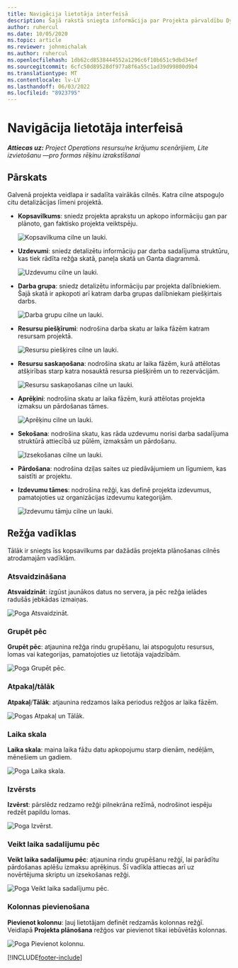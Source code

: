 ```yaml
---
title: Navigācija lietotāja interfeisā
description: Šajā rakstā sniegta informācija par Projekta pārvaldību Dynamics 365 Project Operations.
author: ruhercul
ms.date: 10/05/2020
ms.topic: article
ms.reviewer: johnmichalak
ms.author: ruhercul
ms.openlocfilehash: 1db62cd8538444552a1296c6f10b651c9dbd34ef
ms.sourcegitcommit: 6cfc50d89528df977a8f6a55c1ad39d99800d9b4
ms.translationtype: MT
ms.contentlocale: lv-LV
ms.lasthandoff: 06/03/2022
ms.locfileid: "8923795"
---
```

# <a name="navigating-the-user-interface"></a>Navigācija lietotāja interfeisā

_**Attiecas uz:** Project Operations resursu/ne krājumu scenārijiem, Lite izvietošanu —pro formas rēķinu izrakstīšanai_

## <a name="overview"></a>Pārskats

Galvenā projekta veidlapa ir sadalīta vairākās cilnēs. Katra cilne atspoguļo citu detalizācijas līmeni projektā.

- **Kopsavilkums**: sniedz projekta aprakstu un apkopo informāciju gan par plānoto, gan faktisko projekta veiktspēju.

    ![Kopsavilkuma cilne un lauki.](media/navigation7.png)

- **Uzdevumi**: sniedz detalizētu informāciju par darba sadalījuma struktūru, kas tiek rādīta režģa skatā, paneļa skatā un Ganta diagrammā.

    ![Uzdevumu cilne un lauki.](media/navigation8.png)

- **Darba grupa**: sniedz detalizētu informāciju par projekta dalībniekiem. Šajā skatā ir apkopoti arī katram darba grupas dalībniekam piešķirtais darbs.

    ![Darba grupu cilne un lauki.](media/navigation9.png)

- **Resursu piešķīrumi**: nodrošina darba skatu ar laika fāzēm katram resursam projektā.

    ![Resursu piešķires cilne un lauki.](media/navigation10.png)

- **Resursu saskaņošana**: nodrošina skatu ar laika fāzēm, kurā attēlotas atšķirības starp katra nosauktā resursa piešķirēm un to rezervācijām.

    ![Resursu saskaņošanas cilne un lauki.](media/navigation11.png)

- **Aprēķini**: nodrošina skatu ar laika fāzēm, kurā attēlotas projekta izmaksu un pārdošanas tāmes.

    ![Aprēķinu cilne un lauki.](media/navigation12.png)

- **Sekošana**: nodrošina skatu, kas rāda uzdevumu norisi darba sadalījuma struktūrā attiecībā uz pūlēm, izmaksām un pārdošanu.

    ![Izsekošanas cilne un lauki.](media/navigation13.png)

- **Pārdošana**: nodrošina dziļas saites uz piedāvājumiem un līgumiem, kas saistīti ar projektu.

- **Izdevumu tāmes**: nodrošina režģi, kas definē projekta izdevumus, pamatojoties uz organizācijas izdevumu kategorijām.

    ![Izdevumu tāmju cilne un lauki.](media/navigation14.png)

## <a name="grid-controls"></a>Režģa vadīklas

Tālāk ir sniegts īss kopsavilkums par dažādās projekta plānošanas cilnēs atrodamajām vadīklām.

### <a name="refresh"></a>Atsvaidzināšana

**Atsvaidzināt**: izgūst jaunākos datus no servera, ja pēc režģa ielādes radušās jebkādas izmaiņas.

![Poga Atsvaidzināt.](media/navigation7.png)

### <a name="group-by"></a>Grupēt pēc

**Grupēt pēc**: atjaunina režģa rindu grupēšanu, lai atspoguļotu resursus, lomas vai kategorijas, pamatojoties uz lietotāja vajadzībām.

![Poga Grupēt pēc.](media/navigation6.png)

### <a name="previousnext"></a>Atpakaļ/tālāk

**Atpakaļ**/**Tālāk**: atjaunina redzamos laika periodus režģos ar laika fāzēm.

![Pogas Atpakaļ un Tālāk.](media/navigation2.png)

### <a name="timescale"></a>Laika skala

**Laika skala**: maina laika fāžu datu apkopojumu starp dienām, nedēļām, mēnešiem un gadiem.

![Poga Laika skala.](media/navigation3.png)

### <a name="expand"></a>Izvērsts

**Izvērst**: pārslēdz redzamo režģi pilnekrāna režīmā, nodrošinot iespēju redzēt papildu lomas.

![Poga Izvērst.](media/navigation4.png)

### <a name="time-phase-by"></a>Veikt laika sadalījumu pēc

**Veikt laika sadalījumu pēc**: atjaunina rindu grupēšanu režģī, lai parādītu pārdošanas aplēšu izmaksu aprēķinus. Šī vadīkla attiecas arī uz novērtējuma skriptu un izsekošanas režģi.

![Poga Veikt laika sadalījumu pēc.](media/navigation0.png)

### <a name="add-column"></a>Kolonnas pievienošana

**Pievienot kolonnu**: ļauj lietotājam definēt redzamās kolonnas režģī. Veidlapā **Projekta plānošana** režģos var pievienot tikai iebūvētās kolonnas.

![Poga Pievienot kolonnu.](media/navigation5.png)


[!INCLUDE[footer-include](../includes/footer-banner.md)]